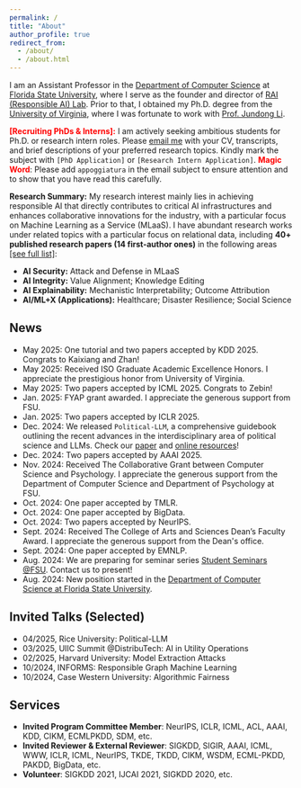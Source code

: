 ```yaml
---
permalink: /
title: "About"
author_profile: true
redirect_from:
  - /about/
  - /about.html
---
```




I am an Assistant Professor in the [Department of Computer Science](https://www.cs.fsu.edu) at [Florida State University](https://www.fsu.edu/), where I serve as the founder and director of [RAI (Responsible AI) Lab](https://yushundong.github.io//students/). Prior to that, I obtained my Ph.D. degree from the [University of Virginia](http://www.virginia.edu/), where I was fortunate to work with [Prof. Jundong Li](https://jundongli.github.io).

<span style="color:red">**\[Recruiting PhDs & Interns\]:**</span> I am actively seeking ambitious students for Ph.D. or research intern roles. Please [email me](mailto:yd24f@fsu.edu) with your CV, transcripts, and brief descriptions of your preferred research topics. Kindly mark the subject with `[PhD Application]` or `[Research Intern Application]`. <span style="color:red">**Magic Word**</span>: Please add `appoggiatura` in the email subject to ensure attention and to show that you have read this carefully.  

**Research Summary:** My research interest mainly lies in achieving responsible AI that directly contributes to critical AI infrastructures and enhances collaborative innovations for the industry, with a particular focus on Machine Learning as a Service (MLaaS). I have abundant research works under related topics with a particular focus on relational data, including **40+ published research papers (14 first-author ones)** in the following areas [[see full list]](https://scholar.google.com/citations?hl=en&user=_QUhuOMAAAAJ):


* **AI Security:** Attack and Defense in MLaaS
* **AI Integrity:** Value Alignment; Knowledge Editing
* **AI Explainability:** Mechanistic Interpretability; Outcome Attribution
* **AI/ML+X (Applications):** Healthcare; Disaster Resilience; Social Science

News
------
* May 2025: One tutorial and two papers accepted by KDD 2025. Congrats to Kaixiang and Zhan!
* May 2025: Received ISO Graduate Academic Excellence Honors. I appreciate the prestigious honor from University of Virginia.
* May 2025: Two papers accepted by ICML 2025. Congrats to Zebin!
* Jan. 2025: FYAP grant awarded. I appreciate the generous support from FSU.
* Jan. 2025: Two papers accepted by ICLR 2025.
* Dec. 2024: We released `Political-LLM`, a comprehensive guidebook outlining the recent advances in the interdisciplinary area of political science and LLMs. Check our [paper](https://arxiv.org/abs/2412.06864) and [online resources](http://political-llm.org)!
* Dec. 2024: Two papers accepted by AAAI 2025.
* Nov. 2024: Received The Collaborative Grant between Computer Science and Psychology. I appreciate the generous support from the Department of Computer Science and Department of Psychology at FSU.
* Oct. 2024: One paper accepted by TMLR.
* Oct. 2024: One paper accepted by BigData.
* Oct. 2024: Two papers accepted by NeurIPS.
* Sept. 2024: Received The College of Arts and Sciences Dean’s Faculty Award. I appreciate the generous support from the Dean's office.
* Sept. 2024: One paper accepted by EMNLP.
* Aug. 2024: We are preparing for seminar series [Student Seminars @FSU](https://cs-fsu.github.io/seminars.html). Contact us to present!
* Aug. 2024: New position started  in the [Department of Computer Science at Florida State University](https://www.cs.fsu.edu/department/faculty/).





Invited Talks (Selected)
------
* 04/2025, Rice University: Political-LLM
* 03/2025, UIIC Summit @DistribuTech: AI in Utility Operations
* 02/2025, Harvard University: Model Extraction Attacks
* 10/2024, INFORMS: Responsible Graph Machine Learning
* 10/2024, Case Western University: Algorithmic Fairness

  

Services
------

* **Invited Program Committee Member**: NeurIPS, ICLR, ICML, ACL, AAAI, KDD, CIKM, ECMLPKDD, SDM, etc.
* **Invited Reviewer & External Reviewer**: SIGKDD, SIGIR, AAAI, ICML, WWW, ICLR, ICML, NeurIPS, TKDE, TKDD, CIKM, WSDM, ECML-PKDD, PAKDD, BigData, etc.
* **Volunteer**: SIGKDD 2021, IJCAI 2021, SIGKDD 2020, etc.






